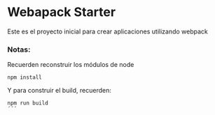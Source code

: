 # Webapack Starter

Este es el proyecto inicial para crear aplicaciones utilizando webpack

### Notas:
Recuerden reconstruir los módulos de node
````
npm install
````

Y para construir el build, recuerden:
````
npm run build
´´´
